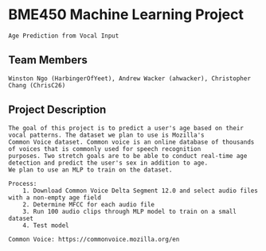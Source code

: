# BME450 Machine Learning Project
	Age Prediction from Vocal Input
## Team Members
	Winston Ngo (HarbingerOfYeet), Andrew Wacker (ahwacker), Christopher Chang (ChrisC26)
## Project Description
	The goal of this project is to predict a user's age based on their vocal patterns. The dataset we plan to use is Mozilla's
	Common Voice dataset. Common voice is an online database of thousands of voices that is commonly used for speech recognition
	purposes. Two stretch goals are to be able to conduct real-time age detection and predict the user's sex in addition to age. 
	We plan to use an MLP to train on the dataset. 

	Process:
		1. Download Common Voice Delta Segment 12.0 and select audio files with a non-empty age field
		2. Determine MFCC for each audio file
		3. Run 100 audio clips through MLP model to train on a small dataset
		4. Test model 

	Common Voice: https://commonvoice.mozilla.org/en
